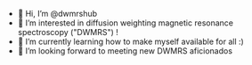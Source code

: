 - 👋 Hi, I’m @dwmrshub
- 👀 I’m interested in diffusion weighting magnetic resonance spectroscopy ("DWMRS") !
- 🌱 I’m currently learning how to make myself available for all :)
- 💞️ I’m looking forward to meeting new DWMRS aficionados 

<!---
dwmrshub/dwmrshub is a ✨ special ✨ repository because its `README.md` (this file) appears on your GitHub profile.
You can click the Preview link to take a look at your changes.
--->
